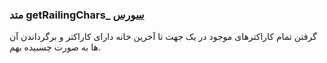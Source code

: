 <h3>
 متد getRailingChars_
<a class="ext-link" href="module-classes_Matrix.html#line348" >سورس</a>
</h3>
گرفتن تمام کاراکترهای موجود در یک جهت تا آخرین خانه دارای کاراکتر و برگرداندن آن ها به صورت چسبیده بهم.
